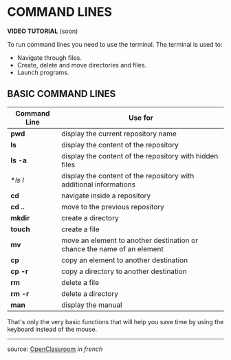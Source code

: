 # COMMAND LINES

**VIDEO TUTORIAL** (soon)

To run command lines you need to use the terminal. The terminal is used to:

- Navigate through files.
- Create, delete and move directories and files.
- Launch programs.

## BASIC COMMAND LINES

Command Line  | Use for
------------- | -------------
**pwd**       | display the current repository name
**ls**        | display the content of the repository
**ls -a**     | display the content of the repository with hidden files
**ls *l**     | display the content of the repository with additional informations
**cd**        | navigate inside a repository
**cd ..**     | move to the previous repository
**mkdir**     | create a directory
**touch**     | create a file
**mv**        | move an element to another destination or chance the name of an element
**cp**        | copy an element to another destination
**cp -r**     | copy a directory to another destination
**rm**        | delete a file
**rm -r**     | delete a directory
**man**       | display the manual

That's only the very basic functions that will help you save time by using the keyboard instead of the mouse.

---

source: [OpenClassroom](https://openclassrooms.com/fr/courses/6173491-apprenez-a-utiliser-la-ligne-de-commande-dans-un-terminal/6349461-decouvrez-le-terminal) *in french*